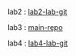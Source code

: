 lab2 : [lab2-lab-git](https://github.com/aaapwn/w2-lab-git)

lab3 : [main-repo](https://github.com/aaapwn/w2-main--repo)

lab4 : [lab4-lab-git](https://github.com/aaapwn/w2-l4-lab-git)
